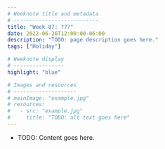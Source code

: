 ```yaml
---
# Weeknote title and metadata
# ---------------------------
title: "Week 87: ???"
date: 2022-06-26T12:00:00-06:00
description: "TODO: page description goes here."
tags: ["Holiday"]

# Weeknote display
# ----------------
highlight: "blue"

# Images and resources
# --------------------
# mainImage: "example.jpg"
# resources:
#   - src: "example.jpg"
#     title: "TODO: alt text goes here"
---
```


  * TODO: Content goes here.
